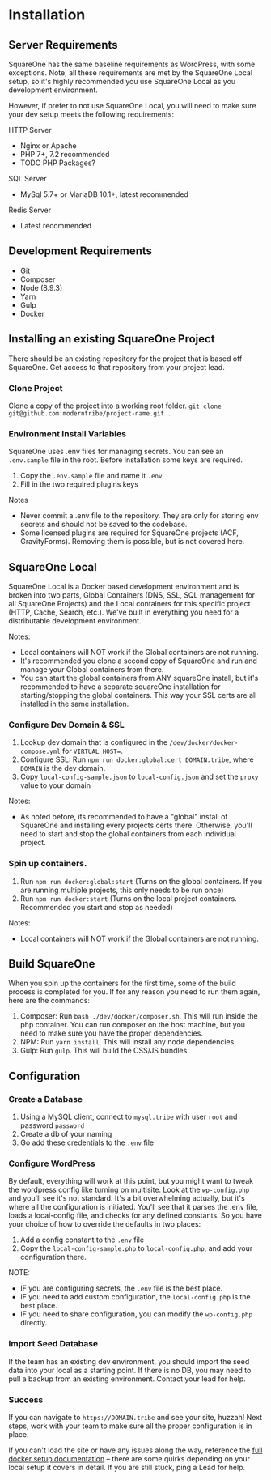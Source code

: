 # Installation

## Server Requirements
SquareOne has the same baseline requirements as WordPress, with some exceptions. Note, all these requirements are met by the SquareOne Local setup, so it's highly recommended you use SquareOne Local as you development environment.

However, if prefer to not use SquareOne Local, you will need to make sure your dev setup meets the following requirements:

HTTP Server
* Nginx or Apache
* PHP 7+, 7.2 recommended
* TODO PHP Packages?

SQL Server
* MySql 5.7+ or MariaDB 10.1+, latest recommended

Redis Server
* Latest recommended

## Development Requirements
* Git
* Composer
* Node (8.9.3)
* Yarn
* Gulp
* Docker

## Installing an existing SquareOne Project

There should be an existing repository for the project that is based off SquareOne. Get access to that repository from your project lead.

### Clone Project

Clone a copy of the project into a working root folder. `git clone git@github.com:moderntribe/project-name.git .`

### Environment Install Variables

SquareOne uses .env files for managing secrets. You can see an `.env.sample` file in the root. Before installation some keys are required.

1. Copy the `.env.sample` file and name it `.env`
2. Fill in the two required plugins keys

Notes
* Never commit a .env file to the repository. They are only for storing env secrets and should not be saved to the codebase.
* Some licensed plugins are required for SquareOne projects (ACF, GravityForms). Removing them is possible, but is not covered here.


## SquareOne Local

SquareOne Local is a Docker based development environment and is broken into two parts,  Global Containers (DNS, SSL, SQL management for all SquareOne Projects) and the Local containers for this specific project (HTTP, Cache, Search, etc.). We've built in everything you need for a distributable development environment. 

Notes: 
* Local containers will NOT work if the Global containers are not running.
* It's recommended you clone a second copy of SquareOne and run and manage your Global containers from there.
* You can start the global containers from ANY squareOne install, but it's recommended to have a separate squareOne installation for starting/stopping the global containers. This way your SSL certs are all installed in the same installation.

### Configure Dev Domain & SSL

1. Lookup dev domain that is configured in the `/dev/docker/docker-compose.yml` for `VIRTUAL_HOST=`. 
2. Configure SSL: Run `npm run docker:global:cert DOMAIN.tribe`, where `DOMAIN` is the dev domain.
3. Copy `local-config-sample.json` to `local-config.json` and set the `proxy` value to your domain 

Notes:
* As noted before, its recommended to have a "global" install of SquareOne and installing every projects certs there. Otherwise, you'll need to start and stop the global containers from each individual project.

### Spin up containers.

1. Run `npm run docker:global:start` (Turns on the global containers. If you are running multiple projects, this only needs to be run once)
2. Run `npm run docker:start` (Turns on the local project containers. Recommended you start and stop as needed)

Notes: 
* Local containers will NOT work if the Global containers are not running. 

## Build SquareOne

When you spin up the containers for the first time, some of the build process is completed for you. If for any reason you need to run them again, here are the commands:

1. Composer: Run `bash ./dev/docker/composer.sh`. This will run inside the php container. You can run composer on the host machine, but you need to make sure you have the proper dependencies.
2. NPM: Run `yarn install`. This will install any node dependencies.
3. Gulp: Run `gulp`. This will build the CSS/JS bundles.

## Configuration

### Create a Database

1. Using a MySQL client, connect to `mysql.tribe` with user `root` and password `password`
2. Create a db of your naming
3. Go add these credentials to the `.env` file

### Configure WordPress

By default, everything will work at this point, but you might want to tweak the wordpress config like turning on multisite. Look at the `wp-config.php` and you'll see it's not standard. It's a bit overwhelming actually, but it's where all the configuration is initiated. You'll see that it parses the .env file, loads a local-config file, and checks for any defined constants. So you have your choice of how to override the defaults in two places:

1. Add a config constant to the `.env` file
2. Copy the `local-config-sample.php` to `local-config.php`, and add your configuration there.

NOTE:
* IF you are configuring secrets, the `.env` file is the best place.
* IF you need to add custom configuration, the `local-config.php` is the best place.
* IF you need to share configuration, you can modify the `wp-config.php` directly.

### Import Seed Database

If the team has an existing dev environment, you should import the seed data into your local as a starting point. If there is no DB, you may need to pull a backup from an existing environment. Contact your lead for help.

### Success

If you can navigate to `https://DOMAIN.tribe` and see your site, huzzah! Next steps, work with your team to make sure all the proper configuration is in place. 

If you can't load the site or have any issues along the way, reference the [full docker setup documentation](/docs/docker/README.md) – there are some quirks depending on your local setup it covers in detail. If you are still stuck, ping a Lead for help.


